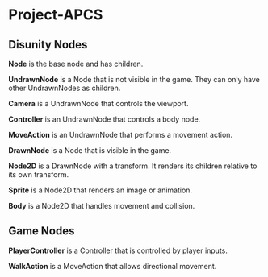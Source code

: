 # Project-APCS

## Disunity Nodes

**Node** is the base node and has children.

**UndrawnNode** is a Node that is not visible in the game. They can only have other UndrawnNodes as children.

**Camera** is a UndrawnNode that controls the viewport.

**Controller** is an UndrawnNode that controls a body node.

**MoveAction** is an UndrawnNode that performs a movement action.

**DrawnNode** is a Node that is visible in the game.

**Node2D** is a DrawnNode with a transform. It renders its children relative to its own transform.

**Sprite** is a Node2D that renders an image or animation.

**Body** is a Node2D that handles movement and collision.

## Game Nodes

**PlayerController** is a Controller that is controlled by player inputs.

**WalkAction** is a MoveAction that allows directional movement.
